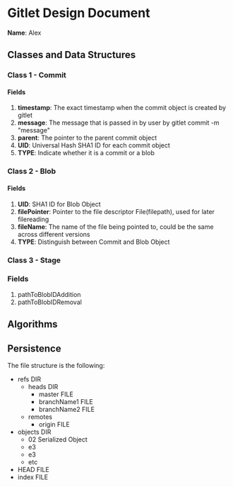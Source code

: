 # Gitlet Design Document

**Name**: Alex

## Classes and Data Structures

### Class 1 - Commit

#### Fields

1. **timestamp**: The exact timestamp when the commit object is created by gitlet
2. **message**: The message that is passed in by user by gitlet commit -m "message"
3. **parent**: The pointer to the parent commit object
4. **UID**: Universal Hash SHA1 ID for each commit object
5. **TYPE**: Indicate whether it is a commit or a blob


### Class 2 - Blob

#### Fields

1. **UID**: SHA1 ID for Blob Object
2. **filePointer**: Pointer to the file descriptor File(filepath), used for later filereading
3. **fileName**: The name of the file being pointed to, could be the same across different versions
4. **TYPE**: Distinguish between Commit and Blob Object

### Class 3 - Stage

### Fields

1. pathToBlobIDAddition
2. pathToBlobIDRemoval


## Algorithms




## Persistence
The file structure is the following:
- refs        DIR
  - heads     DIR
    - master  FILE
    - branchName1 FILE
    - branchName2 FILE
  - remotes
    - origin  FILE
- objects     DIR
    - 02      Serialized Object
    - e3
    - e3
    - etc
- HEAD     FILE
- index    FILE


